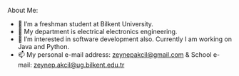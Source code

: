 About Me:

- 🔭 I’m a freshman student at Bilkent University.
- 🌱 My department is electrical electronics engineering.
- 👯 I’m interested in software development also. Currently I am working on Java and Python.
- 📫 My personal e-mail address: zeynepakcil@gmail.com & School e-mail: zeynep.akcil@ug.bilkent.edu.tr

